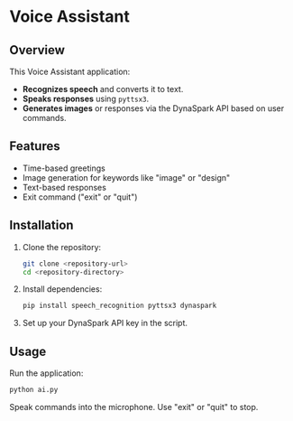 # Voice Assistant

## Overview

This Voice Assistant application:
- **Recognizes speech** and converts it to text.
- **Speaks responses** using `pyttsx3`.
- **Generates images** or responses via the DynaSpark API based on user commands.

## Features

- Time-based greetings
- Image generation for keywords like "image" or "design"
- Text-based responses
- Exit command ("exit" or "quit")

## Installation

1. Clone the repository:
   ```bash
   git clone <repository-url>
   cd <repository-directory>
   ```
2. Install dependencies:
   ```bash
   pip install speech_recognition pyttsx3 dynaspark
   ```
3. Set up your DynaSpark API key in the script.

## Usage

Run the application:
```bash
python ai.py
```
Speak commands into the microphone. Use "exit" or "quit" to stop.
